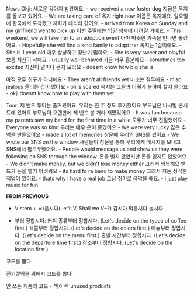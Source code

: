 News
Okji:
새로운 강아지 받았어요. - we received a new foster dog
지금은 옥지를 돌보고 있어요. - We are taking care of 옥지 right now
이름은 옥지예요.
일요일에 한국에서 도착했고 저희가 데리러 갔어요. - arrived from Korea on Sunday and my girlfriend went to pick up
이번 주말에는 입양 행사에 데려갈 거예요. - This weekend, we will take her to an adoption event
아마 따뜻한 가족을 만나면 좋겠어요. - Hopefully she will find a kind family to adopt her
옥지는 1살이에요. - She is 1 year old
매우 상냥하고 장난기 많아요. - She is very sweet and playful
보통 처신이 착해요 - usually well behaved
가끔 너무 흥분해요 - sometimes too excited
자신이 얼마나 큰지 모라요 - doesnt know how big she is

아직 모두 친구가 아니에요 - They aren't all friends yet
미소는 질투해요 - miso jealous
올리는 겁이 많아요 - oli is scared
옥지는 그들과 어떻게 놀아야 할지 몰라요 - okji doesnt know how to play with them yet

Tour:
제 밴드 투어는 즐거웠어요.
우리는 한 주 정도 투어했어요
부모님은 나시빌 콘서트에 왔어요
부모님이 오랜만에 제 밴드 본 거라 재밌었어요 - It was fun because my parents saw my band for the first time in a while
모두가 너무 친절했어요 - Everyone was so kind
우리는 매우 운이 좋았어요 - We were very lucky
많은 추억을 만들었어요 - made a lot of memories
창문에 우리의 SNS를 썼어요 - We wrote our SNS on the window
사람들이 창문을 통해 우리에게 메시지를 보내고 SNS에서 팔로우했어요. - People would message us and show us they were following on SNS through the window.
돈을 벌지 않았지만 돈을 잃지도 않았어요 - We didn't make money, but we didn't lose money either
그래서 행복해요
밴드가 돈을 벌기 어려워요 - its hard fo ra band to make money
그래서 저는 정직한 직업이 있어요. - thats why I have a real job
그냥 취미로 음악을 해요. - i just play music for fun

**FROM PREVIOUS**

- V stem + ㅂ/읍시다(Let’s V, Shall we V~?)
  갑시다
  먹읍시다
  놉시다

- 부터 정합시다:
  커피 종류부터 정합시다. (Let's decide on the types of coffee first.)
  색깔부터 정합시다. (Let's decide on the colors first.)
  메뉴부터 정합시다. (Let's decide on the menu first.)
  출발 시간부터 정합시다. (Let's decide on the departure time first.)
  장소부터 정합시다. (Let's decide on the location first.)

코드를 뽑다

전기절약을 위해서 코드를 뽑다

안 쓰는 제품의 코드 - 책ㅇ 랙 unused products
